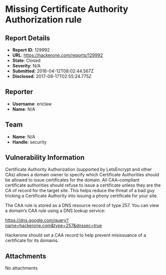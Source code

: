 # Missing Certificate Authority Authorization rule

## Report Details
- **Report ID**: 129992
- **URL**: https://hackerone.com/reports/129992
- **State**: Closed
- **Severity**: N/A
- **Submitted**: 2016-04-12T08:02:44.567Z
- **Disclosed**: 2017-08-17T02:55:24.775Z

## Reporter
- **Username**: ericlaw
- **Name**: N/A

## Team
- **Name**: N/A
- **Handle**: security

## Vulnerability Information
Certificate Authority Authorization (supported by LetsEncrypt and other CAs) allows a domain owner to specify which Certificate Authorities should be allowed to issue certificates for the domain. All CAA-compliant certificate authorities should refuse to issue a certificate unless they are the CA of record for the target site. This helps reduce the threat of a bad guy tricking a Certificate Authority into issuing a phony certificate for your site.

The CAA rule is stored as a DNS resource record of type 257. You can view a domain’s CAA rule using a DNS lookup service:

https://dns.google.com/query?name=hackerone.com&type=257&dnssec=true

Hackerone should set a CAA record to help prevent misissuance of a certificate for its domains.

## Attachments
No attachments
